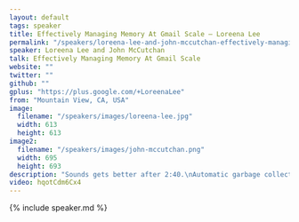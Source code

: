 ```yaml
---
layout: default
tags: speaker
title: Effectively Managing Memory At Gmail Scale – Loreena Lee
permalink: "/speakers/loreena-lee-and-john-mccutchan-effectively-managing-memory-at-gmail-scale.html"
speaker: Loreena Lee and John McCutchan
talk: Effectively Managing Memory At Gmail Scale
website: ""
twitter: ""
github: ""
gplus: "https://plus.google.com/+LoreenaLee"
from: "Mountain View, CA, USA"
image:
  filename: "/speakers/images/loreena-lee.jpg"
  width: 613
  height: 613
image2:
  filename: "/speakers/images/john-mccutchan.png"
  width: 695
  height: 693
description: "Sounds gets better after 2:40.\nAutomatic garbage collection in JavaScript isn't a substitute for effective memory management, especially in large, long-running web apps. Memory leaks, frequent garbage collection pauses, and overall memory bloat can really drag you down. Come take a trip down memory lane with us and learn how we tackled these performance issues in Gmail. We'll share best practices for memory management and demonstrate how to use the Chrome DevTools Heap Profiler like a wizard to optimize your site."
video: hqotCdm6Cx4
---
```


{% include speaker.md %}
